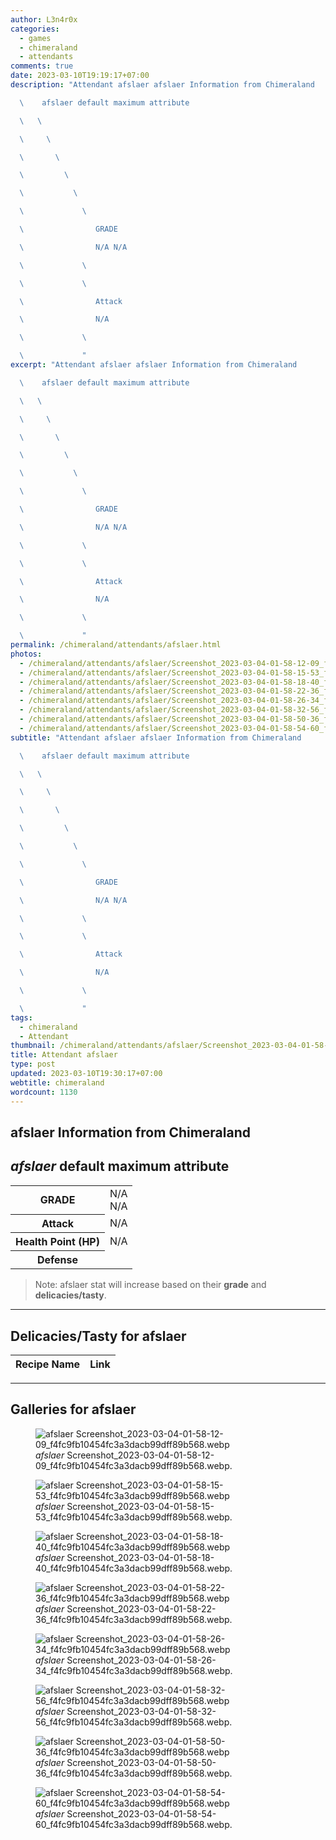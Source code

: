 ```yaml
---
author: L3n4r0x
categories:
  - games
  - chimeraland
  - attendants
comments: true
date: 2023-03-10T19:19:17+07:00
description: "Attendant afslaer afslaer Information from Chimeraland

  \    afslaer default maximum attribute

  \   \ 

  \     \ 

  \       \ 

  \         \ 

  \           \ 

  \             \ 

  \                GRADE

  \                N/A N/A

  \             \ 

  \             \ 

  \                Attack

  \                N/A

  \             \ 

  \             "
excerpt: "Attendant afslaer afslaer Information from Chimeraland

  \    afslaer default maximum attribute

  \   \ 

  \     \ 

  \       \ 

  \         \ 

  \           \ 

  \             \ 

  \                GRADE

  \                N/A N/A

  \             \ 

  \             \ 

  \                Attack

  \                N/A

  \             \ 

  \             "
permalink: /chimeraland/attendants/afslaer.html
photos:
  - /chimeraland/attendants/afslaer/Screenshot_2023-03-04-01-58-12-09_f4fc9fb10454fc3a3dacb99dff89b568.webp
  - /chimeraland/attendants/afslaer/Screenshot_2023-03-04-01-58-15-53_f4fc9fb10454fc3a3dacb99dff89b568.webp
  - /chimeraland/attendants/afslaer/Screenshot_2023-03-04-01-58-18-40_f4fc9fb10454fc3a3dacb99dff89b568.webp
  - /chimeraland/attendants/afslaer/Screenshot_2023-03-04-01-58-22-36_f4fc9fb10454fc3a3dacb99dff89b568.webp
  - /chimeraland/attendants/afslaer/Screenshot_2023-03-04-01-58-26-34_f4fc9fb10454fc3a3dacb99dff89b568.webp
  - /chimeraland/attendants/afslaer/Screenshot_2023-03-04-01-58-32-56_f4fc9fb10454fc3a3dacb99dff89b568.webp
  - /chimeraland/attendants/afslaer/Screenshot_2023-03-04-01-58-50-36_f4fc9fb10454fc3a3dacb99dff89b568.webp
  - /chimeraland/attendants/afslaer/Screenshot_2023-03-04-01-58-54-60_f4fc9fb10454fc3a3dacb99dff89b568.webp
subtitle: "Attendant afslaer afslaer Information from Chimeraland

  \    afslaer default maximum attribute

  \   \ 

  \     \ 

  \       \ 

  \         \ 

  \           \ 

  \             \ 

  \                GRADE

  \                N/A N/A

  \             \ 

  \             \ 

  \                Attack

  \                N/A

  \             \ 

  \             "
tags:
  - chimeraland
  - Attendant
thumbnail: /chimeraland/attendants/afslaer/Screenshot_2023-03-04-01-58-12-09_f4fc9fb10454fc3a3dacb99dff89b568.webp
title: Attendant afslaer
type: post
updated: 2023-03-10T19:30:17+07:00
webtitle: chimeraland
wordcount: 1130
---
```


<link
  rel="stylesheet"
  href="https://rawcdn.githack.com/dimaslanjaka/Web-Manajemen/870a349/css/bootstrap-5-3-0-alpha3-wrapper.css"
/>
<section id="bootstrap-wrapper">
  <div data-bs-theme="dark">
    <h2>afslaer Information from Chimeraland</h2>
    <h2 id="attribute"><i>afslaer</i> default maximum attribute</h2>
    <div class="row">
      <div class="col mb-2">
        <div class="card">
          <div class="card-body">
            <table>
              <tr>
                <th>GRADE</th>
                <td>N/A <br />N/A</td>
              </tr>
              <tr>
                <th>Attack</th>
                <td>N/A</td>
              </tr>
              <tr>
                <th>Health Point (HP)</th>
                <td>N/A</td>
              </tr>
              <tr>
                <th>Defense</th>
                <td></td>
              </tr>
            </table>
          </div>
        </div>
      </div>
    </div>
    <blockquote class="bd-callout bd-callout-warning">
      Note: afslaer stat will increase based on their <b>grade</b> and
      <b>delicacies/tasty</b>.
    </blockquote>
    <hr />
    <h2 id="delicacies">Delicacies/Tasty for afslaer</h2>
    <div class="card">
      <div class="card-body">
        <div class="table-responsive">
          <table class="table table-striped">
            <thead>
              <tr>
                <th>Recipe Name</th>
                <th>Link</th>
              </tr>
            </thead>
            <tbody></tbody>
          </table>
        </div>
      </div>
    </div>
    <hr />
    <div id="gallery">
      <h2>Galleries for afslaer</h2>
      <div class="row">
        <div class="col-lg-6 col-12">
          <figure>
            <img
              src="https://www.webmanajemen.com/chimeraland/attendants/afslaer/Screenshot_2023-03-04-01-58-12-09_f4fc9fb10454fc3a3dacb99dff89b568.webp"
              alt="afslaer Screenshot_2023-03-04-01-58-12-09_f4fc9fb10454fc3a3dacb99dff89b568.webp"
            />
            <figcaption style="word-wrap: break-word">
              <i>afslaer</i>
              Screenshot_2023-03-04-01-58-12-09_f4fc9fb10454fc3a3dacb99dff89b568.webp.
            </figcaption>
          </figure>
        </div>
        <div class="col-lg-6 col-12">
          <figure>
            <img
              src="https://www.webmanajemen.com/chimeraland/attendants/afslaer/Screenshot_2023-03-04-01-58-15-53_f4fc9fb10454fc3a3dacb99dff89b568.webp"
              alt="afslaer Screenshot_2023-03-04-01-58-15-53_f4fc9fb10454fc3a3dacb99dff89b568.webp"
            />
            <figcaption style="word-wrap: break-word">
              <i>afslaer</i>
              Screenshot_2023-03-04-01-58-15-53_f4fc9fb10454fc3a3dacb99dff89b568.webp.
            </figcaption>
          </figure>
        </div>
        <div class="col-lg-6 col-12">
          <figure>
            <img
              src="https://www.webmanajemen.com/chimeraland/attendants/afslaer/Screenshot_2023-03-04-01-58-18-40_f4fc9fb10454fc3a3dacb99dff89b568.webp"
              alt="afslaer Screenshot_2023-03-04-01-58-18-40_f4fc9fb10454fc3a3dacb99dff89b568.webp"
            />
            <figcaption style="word-wrap: break-word">
              <i>afslaer</i>
              Screenshot_2023-03-04-01-58-18-40_f4fc9fb10454fc3a3dacb99dff89b568.webp.
            </figcaption>
          </figure>
        </div>
        <div class="col-lg-6 col-12">
          <figure>
            <img
              src="https://www.webmanajemen.com/chimeraland/attendants/afslaer/Screenshot_2023-03-04-01-58-22-36_f4fc9fb10454fc3a3dacb99dff89b568.webp"
              alt="afslaer Screenshot_2023-03-04-01-58-22-36_f4fc9fb10454fc3a3dacb99dff89b568.webp"
            />
            <figcaption style="word-wrap: break-word">
              <i>afslaer</i>
              Screenshot_2023-03-04-01-58-22-36_f4fc9fb10454fc3a3dacb99dff89b568.webp.
            </figcaption>
          </figure>
        </div>
        <div class="col-lg-6 col-12">
          <figure>
            <img
              src="https://www.webmanajemen.com/chimeraland/attendants/afslaer/Screenshot_2023-03-04-01-58-26-34_f4fc9fb10454fc3a3dacb99dff89b568.webp"
              alt="afslaer Screenshot_2023-03-04-01-58-26-34_f4fc9fb10454fc3a3dacb99dff89b568.webp"
            />
            <figcaption style="word-wrap: break-word">
              <i>afslaer</i>
              Screenshot_2023-03-04-01-58-26-34_f4fc9fb10454fc3a3dacb99dff89b568.webp.
            </figcaption>
          </figure>
        </div>
        <div class="col-lg-6 col-12">
          <figure>
            <img
              src="https://www.webmanajemen.com/chimeraland/attendants/afslaer/Screenshot_2023-03-04-01-58-32-56_f4fc9fb10454fc3a3dacb99dff89b568.webp"
              alt="afslaer Screenshot_2023-03-04-01-58-32-56_f4fc9fb10454fc3a3dacb99dff89b568.webp"
            />
            <figcaption style="word-wrap: break-word">
              <i>afslaer</i>
              Screenshot_2023-03-04-01-58-32-56_f4fc9fb10454fc3a3dacb99dff89b568.webp.
            </figcaption>
          </figure>
        </div>
        <div class="col-lg-6 col-12">
          <figure>
            <img
              src="https://www.webmanajemen.com/chimeraland/attendants/afslaer/Screenshot_2023-03-04-01-58-50-36_f4fc9fb10454fc3a3dacb99dff89b568.webp"
              alt="afslaer Screenshot_2023-03-04-01-58-50-36_f4fc9fb10454fc3a3dacb99dff89b568.webp"
            />
            <figcaption style="word-wrap: break-word">
              <i>afslaer</i>
              Screenshot_2023-03-04-01-58-50-36_f4fc9fb10454fc3a3dacb99dff89b568.webp.
            </figcaption>
          </figure>
        </div>
        <div class="col-lg-6 col-12">
          <figure>
            <img
              src="https://www.webmanajemen.com/chimeraland/attendants/afslaer/Screenshot_2023-03-04-01-58-54-60_f4fc9fb10454fc3a3dacb99dff89b568.webp"
              alt="afslaer Screenshot_2023-03-04-01-58-54-60_f4fc9fb10454fc3a3dacb99dff89b568.webp"
            />
            <figcaption style="word-wrap: break-word">
              <i>afslaer</i>
              Screenshot_2023-03-04-01-58-54-60_f4fc9fb10454fc3a3dacb99dff89b568.webp.
            </figcaption>
          </figure>
        </div>
      </div>
    </div>
  </div>
</section>